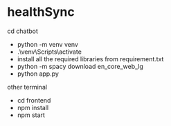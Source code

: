﻿# healthSync

cd chatbot

- python -m venv venv
- .\venv\Scripts\activate
- install all the required libraries from requirement.txt
- python -m spacy download en_core_web_lg
- python app.py



other terminal 
- cd frontend
- npm install
- npm start
